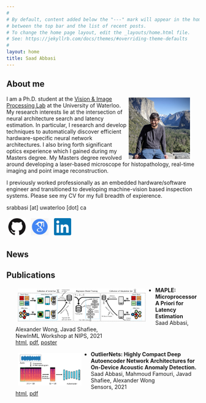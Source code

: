 ```yaml
---
#
# By default, content added below the "---" mark will appear in the home page
# between the top bar and the list of recent posts.
# To change the home page layout, edit the _layouts/home.html file.
# See: https://jekyllrb.com/docs/themes/#overriding-theme-defaults
#
layout: home
title: Saad Abbasi
---
```


## About me

<img src="assets/me.jpeg" height="160" style="float:right; margin:5px 25px 5px 5px">

I am a Ph.D. student at the [Vision & Image Processing Lab](https://uwaterloo.ca/vision-image-processing-lab/) at the University of Waterloo. My research interests lie at the intersection of neural architecture search and latency estimation. In particular, I research and develop techniques to automatically discover efficient hardware-specific neural network architectures. I also bring forth significant optics experience which I gained during my Masters degree. My Masters degree revolved around developing a laser-based microscope for histopathology, real-time imaging and point image reconstruction.

I previously worked professionally as an embedded hardware/software engineer and transitioned to developing machine-vision based inspection systems. Please see my CV for my full breadth of expierence.


srabbasi [at] uwaterloo [dot] ca

<a href="https://github.com/saadabbasi/">
<img src="assets/GitHub-Mark-120px-plus.png" height="45" style="float:top; margin:5px"></a>
<a href="https://scholar.google.com/citations?user=HkNlM6oAAAAJ&hl=en&oi=ao">
<img src="assets/scholar.png" height="45" style="float:top; margin:5px"></a>
<a href="https://www.linkedin.com/in/saad-abbasi-4bb54663/">
<img src="assets/linkedin.png" height="45" style="float:top; margin:5px"></a>

## News

## Publications

<img src="assets/MAPLE_overview.png" height="85" style="float:left; margin:5px 25px 0px 30px">

- **MAPLE: Microprocessor A Priori for Latency Estimation**<br/>
Saad Abbasi, Alexander Wong, Javad Shafiee, <br/>
NewInML Workshop at NIPS, 2021 <br/>
[html](https://arxiv.org/abs/2111.15106), [pdf](https://arxiv.org/pdf/2111.15106.pdf), [poster](assets/MAPLE_Poster.pdf)

<img src="assets/outliernets.webp" height="85" style="float:left; margin:5px 25px 0px 30px">

- **OutlierNets: Highly Compact Deep Autoencoder Network Architectures for On-Device Acoustic Anomaly Detection.**<br/>
Saad Abbasi, Mahmoud Famouri, Javad Shafiee, Alexander Wong<br/>
Sensors, 2021 <br/>
[html](https://www.mdpi.com/1424-8220/21/14/4805), [pdf](https://www.mdpi.com/1424-8220/21/14/4805/pdf)